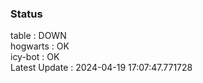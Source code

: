 ### Status


table : DOWN  
hogwarts : OK  
icy-bot : OK  
Latest Update : 2024-04-19 17:07:47.771728
